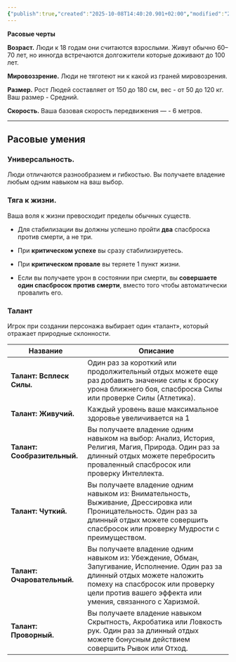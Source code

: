 ```yaml
---
{"publish":true,"created":"2025-10-08T14:40:20.901+02:00","modified":"2025-10-12T18:48:33.900+02:00","tags":["расы"],"cssclasses":""}
---
```




**Расовые черты**

**Возраст.** Люди к 18 годам они считаются взрослыми. Живут обычно 60–70 лет, но инногда встречаются долгожители которые доживают до 100 лет.

**Мировоззрение.** Люди не тяготеют ни к какой из граней мировозрения.

**Размер.** Рост Людей составляет от 150 до 180 см, вес - от 50 до 120 кг. Ваш размер - Средний.

**Скорость.** Ваша базовая скорость передвижения — - 6 метров.

---

## Расовые умения

### **Универсальность.** 
Люди отличаются разнообразием и гибкостью. Вы получаете владение любым одним навыком на ваш выбор.

### **Тяга к жизни.**  
Ваша воля к жизни превосходит пределы обычных существ.

- Для стабилизации вы должны успешно пройти **два** спасброска против смерти, а не три.
    
- При **критическом успехе** вы сразу стабилизируетесь.
    
- При **критическом провале** вы теряете 1 пункт жизни.
    
- Если вы получаете урон в состоянии при смерти, вы **совершаете один спасбросок против смерти**, вместо того чтобы автоматически провалить его.

### **Талант**
Игрок при создании персонажа выбирает один «талант», который отражает природные склонности.

| Название    |  Описание   |
| --- | --- |
|   **Талант: Всплеск Силы.**  |   Один раз за короткий или продолжительный отдых можете еще раз добавить значение силы к броску урона ближнего боя, спасброска Силы или проверке Силы (Атлетика).   |
|   **Талант: Живучий.**  |   Каждый уровень ваше максимальное здоровье увеличивается на 1   |
|   **Талант: Сообразительный.**  |  Вы получаете владение одним навыком на выбор: Анализ, История, Религия, Магия, Природа. Один раз за длинный отдых можете перебросить проваленный спасбросок или проверку Интеллекта.|
|   **Талант: Чуткий.**  |   Вы получаете владение одним навыком из: Внимательность, Выживание, Дрессировка или Проницательность. Один раз за длинный отдых можете совершить спасбросок или проверку Мудрости с преимуществом.|
|  **Талант: Очаровательный.**   |  Вы получаете владение одним навыком из: Убеждение, Обман, Запугивание, Исполнение. Один раз за длинный отдых можете наложить помеху на спасбросок или проверку цели против вашего эффекта или умения, связанного с Харизмой.|
| **Талант: Проворный.**    |   Вы получаете владение навыком Скрытность, Акробатика или Ловкость рук. Один раз за длинный отдых можете бонусным действием совершить Рывок или Отход.  |


 
 

 

 

